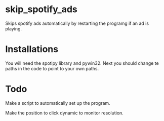 # skip_spotify_ads
Skips spotify ads automatically by restarting the programg if an ad is playing.

# Installations
You will need the spotipy library and pywin32. 
Next you should change te paths in the code to point to your own paths.

# Todo
Make a script to automatically set up the program.


Make the position to click dynamic to monitor resolution.
